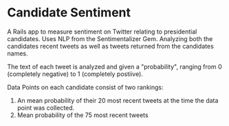 # Candidate Sentiment

A Rails app to measure sentiment on Twitter relating to presidential candidates. Uses NLP from the Sentimentalizer Gem. Analyzing both the candidates recent tweets as well as tweets returned from the candidates names. 

The text of each tweet is analyzed and given a "probability", ranging from 0 (completely negative) to 1 (completely postiive). 

Data Points on each candidate consist of two rankings: 

1. An mean probability of their 20 most recent tweets at the time the data point was collected. 
2. Mean probability of the 75 most recent tweets 
